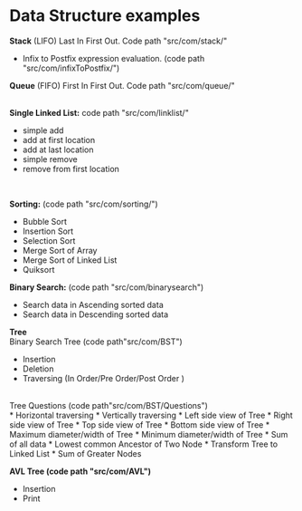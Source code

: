 # Data Structure examples<br/>

<b>Stack</b> (LIFO) Last In First Out. Code path "src/com/stack/" <br/>
* Infix to Postfix expression evaluation. (code path "src/com/infixToPostfix/")<br/>

<b>Queue</b> (FIFO) First In First Out. Code path "src/com/queue/" <br/>
<br/>

<b>Single Linked List:</b> code path "src/com/linklist/" <br/>
* simple add
* add at first location
* add at last location
* simple remove
* remove from first location
<br/>

<b>Sorting:</b> (code path "src/com/sorting/")<br/>
* Bubble Sort <br/>
* Insertion Sort <br/>
* Selection Sort <br/>
* Merge Sort of Array <br/>
* Merge Sort of Linked List <br/>
* Quiksort <br/>

<b>Binary Search:</b> (code path "src/com/binarysearch")<br/>
* Search data in Ascending sorted data
* Search data in Descending sorted data


<b>Tree</b><br/>
Binary Search Tree (code path"src/com/BST")<br/>
* Insertion
* Deletion
* Traversing (In Order/Pre Order/Post Order )

<br/>
Tree Questions (code path"src/com/BST/Questions")<br/>
* Horizontal traversing
* Vertically traversing
* Left side view of Tree
* Right side view of Tree
* Top side view of Tree
* Bottom side view of Tree
* Maximum diameter/width of Tree
* Minimum diameter/width of Tree
* Sum of all data
* Lowest common Ancestor of Two Node
* Transform Tree to Linked List
* Sum of Greater Nodes

<br/>

<b> AVL Tree (code path "src/com/AVL")</b><br/>
* Insertion
* Print 








